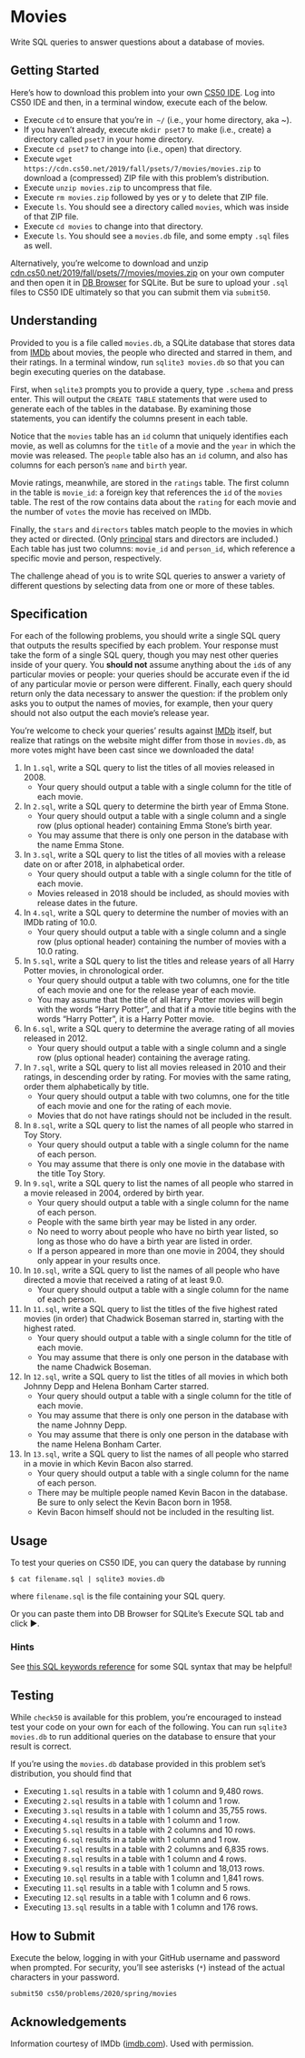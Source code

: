 # Movies
Write SQL queries to answer questions about a database of movies.

## Getting Started
Here’s how to download this problem into your own [CS50 IDE](https://ide.cs50.io/). Log into CS50 IDE and then, in a terminal window, execute each of the below.

* Execute `cd` to ensure that you’re in` ~/` (i.e., your home directory, aka ~).
* If you haven’t already, execute `mkdir pset7` to make (i.e., create) a directory called `pset7` in your home directory.
* Execute `cd pset7` to change into (i.e., open) that directory.
* Execute `wget https://cdn.cs50.net/2019/fall/psets/7/movies/movies.zip` to download a (compressed) ZIP file with this problem’s distribution.
* Execute `unzip movies.zip` to uncompress that file.
* Execute `rm movies.zip` followed by yes or y to delete that ZIP file.
* Execute `ls`. You should see a directory called `movies`, which was inside of that ZIP file.
* Execute `cd movies` to change into that directory.
* Execute `ls`. You should see a `movies.db` file, and some empty `.sql` files as well.

Alternatively, you’re welcome to download and unzip [cdn.cs50.net/2019/fall/psets/7/movies/movies.zip](cdn.cs50.net/2019/fall/psets/7/movies/movies.zip) on your own computer and then open it in [DB Browser](https://sqlitebrowser.org/dl/) for SQLite. But be sure to upload your `.sql` files to CS50 IDE ultimately so that you can submit them via `submit50`.

## Understanding
Provided to you is a file called `movies.db`, a SQLite database that stores data from [IMDb](https://www.imdb.com/) about movies, the people who directed and starred in them, and their ratings. In a terminal window, run `sqlite3 movies.db` so that you can begin executing queries on the database.

First, when `sqlite3` prompts you to provide a query, type `.schema` and press enter. This will output the `CREATE TABLE` statements that were used to generate each of the tables in the database. By examining those statements, you can identify the columns present in each table.

Notice that the `movies` table has an `id` column that uniquely identifies each movie, as well as columns for the `title` of a movie and the `year` in which the movie was released. The `people` table also has an `id` column, and also has columns for each person’s `name` and `birth` year.

Movie ratings, meanwhile, are stored in the `ratings` table. The first column in the table is `movie_id`: a foreign key that references the `id` of the `movies` table. The rest of the row contains data about the `rating` for each movie and the number of `votes` the movie has received on IMDb.

Finally, the `stars` and `directors` tables match people to the movies in which they acted or directed. (Only [principal](https://www.imdb.com/interfaces/) stars and directors are included.) Each table has just two columns: `movie_id` and `person_id`, which reference a specific movie and person, respectively.

The challenge ahead of you is to write SQL queries to answer a variety of different questions by selecting data from one or more of these tables.

## Specification
For each of the following problems, you should write a single SQL query that outputs the results specified by each problem. Your response must take the form of a single SQL query, though you may nest other queries inside of your query. You **should not** assume anything about the `id`s of any particular movies or people: your queries should be accurate even if the id of any particular movie or person were different. Finally, each query should return only the data necessary to answer the question: if the problem only asks you to output the names of movies, for example, then your query should not also output the each movie’s release year.

You’re welcome to check your queries’ results against [IMDb](https://www.imdb.com/) itself, but realize that ratings on the website might differ from those in `movies.db`, as more votes might have been cast since we downloaded the data!

1. In `1.sql`, write a SQL query to list the titles of all movies released in 2008.
    * Your query should output a table with a single column for the title of each movie.
2. In `2.sql`, write a SQL query to determine the birth year of Emma Stone.
    * Your query should output a table with a single column and a single row (plus optional header) containing Emma Stone’s birth year.
    * You may assume that there is only one person in the database with the name Emma Stone.
3. In `3.sql`, write a SQL query to list the titles of all movies with a release date on or after 2018, in alphabetical order.
    * Your query should output a table with a single column for the title of each movie.
    * Movies released in 2018 should be included, as should movies with release dates in the future.
4. In `4.sql`, write a SQL query to determine the number of movies with an IMDb rating of 10.0.
    * Your query should output a table with a single column and a single row (plus optional header) containing the number of movies with a 10.0 rating.
5. In `5.sql`, write a SQL query to list the titles and release years of all Harry Potter movies, in chronological order.
    * Your query should output a table with two columns, one for the title of each movie and one for the release year of each movie.
    * You may assume that the title of all Harry Potter movies will begin with the words “Harry Potter”, and that if a movie title begins with the words “Harry Potter”, it is a Harry Potter movie.
6. In `6.sql`, write a SQL query to determine the average rating of all movies released in 2012.
    * Your query should output a table with a single column and a single row (plus optional header) containing the average rating.
7. In `7.sql`, write a SQL query to list all movies released in 2010 and their ratings, in descending order by rating. For movies with the same rating, order them alphabetically by title.
    * Your query should output a table with two columns, one for the title of each movie and one for the rating of each movie.
    * Movies that do not have ratings should not be included in the result.
9. In `8.sql`, write a SQL query to list the names of all people who starred in Toy Story.
    * Your query should output a table with a single column for the name of each person.
    * You may assume that there is only one movie in the database with the title Toy Story.
9. In `9.sql`, write a SQL query to list the names of all people who starred in a movie released in 2004, ordered by birth year.
    * Your query should output a table with a single column for the name of each person.
    * People with the same birth year may be listed in any order.
    * No need to worry about people who have no birth year listed, so long as those who do have a birth year are listed in order.
    * If a person appeared in more than one movie in 2004, they should only appear in your results once.
10. In `10.sql`, write a SQL query to list the names of all people who have directed a movie that received a rating of at least 9.0.
    * Your query should output a table with a single column for the name of each person.
11. In `11.sql`, write a SQL query to list the titles of the five highest rated movies (in order) that Chadwick Boseman starred in, starting with the highest rated.
    * Your query should output a table with a single column for the title of each movie.
    * You may assume that there is only one person in the database with the name Chadwick Boseman.
12. In `12.sql`, write a SQL query to list the titles of all movies in which both Johnny Depp and Helena Bonham Carter starred.
    * Your query should output a table with a single column for the title of each movie.
    * You may assume that there is only one person in the database with the name Johnny Depp.
    * You may assume that there is only one person in the database with the name Helena Bonham Carter.
13. In `13.sql`, write a SQL query to list the names of all people who starred in a movie in which Kevin Bacon also starred.
    * Your query should output a table with a single column for the name of each person.
    * There may be multiple people named Kevin Bacon in the database. Be sure to only select the Kevin Bacon born in 1958.
    * Kevin Bacon himself should not be included in the resulting list.

## Usage
To test your queries on CS50 IDE, you can query the database by running
```
$ cat filename.sql | sqlite3 movies.db
```
where `filename.sql` is the file containing your SQL query.

Or you can paste them into DB Browser for SQLite’s Execute SQL tab and click ▶.

### Hints
See [this SQL keywords reference](https://www.w3schools.com/sql/sql_ref_keywords.asp) for some SQL syntax that may be helpful!

## Testing
While `check50` is available for this problem, you’re encouraged to instead test your code on your own for each of the following. You can run `sqlite3 movies.db` to run additional queries on the database to ensure that your result is correct.

If you’re using the `movies.db` database provided in this problem set’s distribution, you should find that

* Executing `1.sql` results in a table with 1 column and 9,480 rows.
* Executing `2.sql` results in a table with 1 column and 1 row.
* Executing `3.sql` results in a table with 1 column and 35,755 rows.
* Executing `4.sql` results in a table with 1 column and 1 row.
* Executing `5.sql` results in a table with 2 columns and 10 rows.
* Executing `6.sql` results in a table with 1 column and 1 row.
* Executing `7.sql` results in a table with 2 columns and 6,835 rows.
* Executing `8.sql` results in a table with 1 column and 4 rows.
* Executing `9.sql` results in a table with 1 column and 18,013 rows.
* Executing `10.sql` results in a table with 1 column and 1,841 rows.
* Executing `11.sql` results in a table with 1 column and 5 rows.
* Executing `12.sql` results in a table with 1 column and 6 rows.
* Executing `13.sql` results in a table with 1 column and 176 rows.

## How to Submit
Execute the below, logging in with your GitHub username and password when prompted. For security, you’ll see asterisks (`*`) instead of the actual characters in your password.
```
submit50 cs50/problems/2020/spring/movies
```

## Acknowledgements
Information courtesy of IMDb ([imdb.com](imdb.com)). Used with permission.